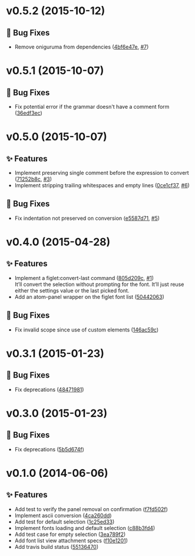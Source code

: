 <a name="v0.5.2"></a>
# v0.5.2 (2015-10-12)

## :bug: Bug Fixes

- Remove oniguruma from dependencies ([4bf6e47e](https://github.com/abe33/atom-figlet/commit/4bf6e47e1669610555eaa468972e5e9119c1b318), [#7](https://github.com/abe33/atom-figlet/issues/7))

<a name="v0.5.1"></a>
# v0.5.1 (2015-10-07)

## :bug: Bug Fixes

- Fix potential error if the grammar doesn't have a comment form ([36edf3ec](https://github.com/abe33/atom-figlet/commit/36edf3ec1d81530d3edd43c8291d814249ff7250))

<a name="v0.5.0"></a>
# v0.5.0 (2015-10-07)

## :sparkles: Features

- Implement preserving single comment before the expression to convert ([71252b8c](https://github.com/abe33/atom-figlet/commit/71252b8c91a038e092935f847a73de1246ce4aff), [#3](https://github.com/abe33/atom-figlet/issues/3))
- Implement stripping trailing whitespaces and empty lines ([0ce1cf37](https://github.com/abe33/atom-figlet/commit/0ce1cf375611298393c0119a033aa0e6ff8b8384), [#6](https://github.com/abe33/atom-figlet/issues/6))

## :bug: Bug Fixes

- Fix indentation not preserved on conversion ([e5587d71](https://github.com/abe33/atom-figlet/commit/e5587d71814b4342402c847fc29697f364eea241), [#5](https://github.com/abe33/atom-figlet/issues/5))

<a name="v0.4.0"></a>
# v0.4.0 (2015-04-28)

## :sparkles: Features

- Implement a figlet:convert-last command ([805d209c](https://github.com/abe33/atom-figlet/commit/805d209cf00dda7a5f4db6823121131d661e1941), [#1](https://github.com/abe33/atom-figlet/issues/1))  <br>It’ll convert the selection without prompting for the font. It’ll just
  reuse either the settings value or the last picked font.
- Add an atom-panel wrapper on the figlet font list ([50442063](https://github.com/abe33/atom-figlet/commit/504420630b369fb9e24dfabb34f8363675a8a097))

## :bug: Bug Fixes

- Fix invalid scope since use of custom elements ([146ac59c](https://github.com/abe33/atom-figlet/commit/146ac59c2d6f5b48a1be03bf8ecdbfc716f33b7a))

<a name="v0.3.1"></a>
# v0.3.1 (2015-01-23)

## :bug: Bug Fixes

- Fix deprecations ([48471981](https://github.com/abe33/atom-figlet/commit/484719814180b6559f7a8aa1a745d51875f6eaf9))

<a name="v0.3.0"></a>
# v0.3.0 (2015-01-23)

## :bug: Bug Fixes

- Fix deprecations ([5b5d674f](https://github.com/abe33/atom-figlet/commit/5b5d674fe52321c1bbebb42f16000e679efb07fc))


<a name="v0.1.0"></a>
# v0.1.0 (2014-06-06)

## :sparkles: Features

- Add test to verify the panel removal on confirmation ([f7fd502f](https://github.com/abe33/atom-figlet/commit/f7fd502f13e11634a523a454e834fefaa74ed278))
- Implement ascii conversion ([4ca260dd](https://github.com/abe33/atom-figlet/commit/4ca260dd55d2552c068fdd0919ac6ece7949f3c3))
- Add test for default selection ([1c25ed33](https://github.com/abe33/atom-figlet/commit/1c25ed33f9fb8c8122dc7e542d70208221d53dcc))
- Implement fonts loading and default selection ([c88b3fd4](https://github.com/abe33/atom-figlet/commit/c88b3fd4507f6fb8046b55acb7d8747d7821d27a))
- Add test case for empty selection ([3ea789f2](https://github.com/abe33/atom-figlet/commit/3ea789f2d5c581047518d2533244eb5e8bdf242b))
- Add font list view attachment specs ([f10e1201](https://github.com/abe33/atom-figlet/commit/f10e1201063a6af040b585032e28151d1b9327b2))
- Add travis build status ([55136470](https://github.com/abe33/atom-figlet/commit/5513647085c97954588e15ca5bff1b83451fcddf))
